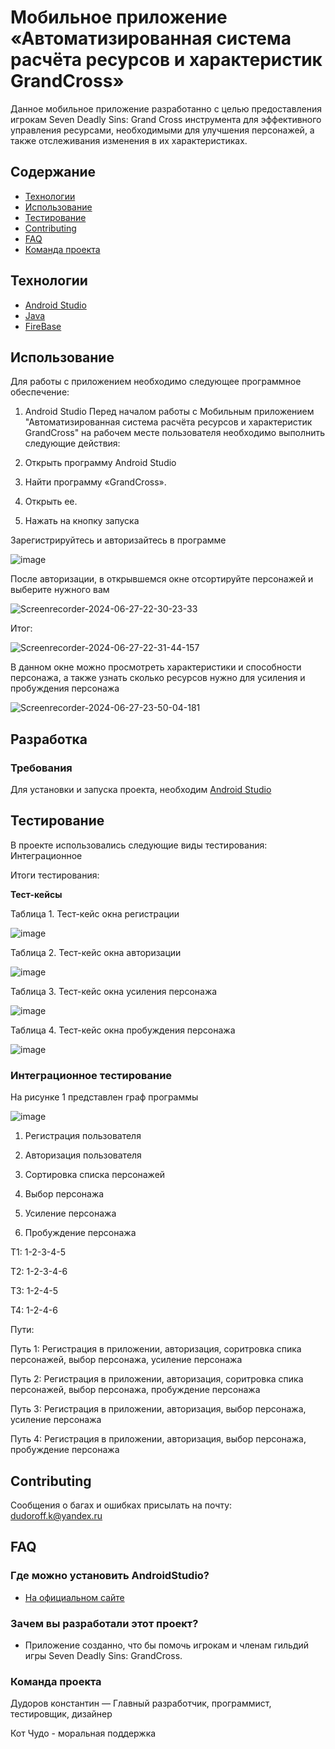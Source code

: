 # Мобильное приложение «Автоматизированная система расчёта ресурсов и характеристик GrandCross»
Данное мобильное приложение разработанно с целью 
предоставления игрокам Seven Deadly Sins: Grand Cross инструмента для 
эффективного управления ресурсами, необходимыми для улучшения персонажей, 
а также отслеживания изменения в их характеристиках.
## Содержание
- [Технологии](#технологии)
- [Использование](#использование)
- [Тестирование](#тестирование)
- [Contributing](#contributing)
- [FAQ](#faq)
- [Команда проекта](#команда-проекта)

 ## Технологии
- [Android Studio](https://developer.android.com/studio)
- [Java](https://www.java.com/ru/)
- [FireBase](https://firebase.google.com/)
 ## Использование
Для работы с приложением необходимо следующее программное обеспечение:
1. Android Studio Перед началом работы с Мобильным приложением "Автоматизированная система расчёта ресурсов и характеристик GrandCross" на рабочем месте пользователя необходимо выполнить следующие действия:
   
2. Открыть программу Android Studio
   
3. Найти программу «GrandCross».
   
4. Открыть ее.
   
5. Нажать на кнопку запуска
   
Зарегистрируйтесь и авторизайтесь в программе

![image](https://github.com/l-Mel-l/GrandCross/assets/125726970/40be17e8-f198-4972-8b7b-033b0e316917)


После авторизации, в открывшемся окне отсортируйте персонажей и выберите нужного вам

![Screenrecorder-2024-06-27-22-30-23-33](https://github.com/l-Mel-l/GrandCross/assets/125726970/55bd7171-fc92-41c9-b930-85d24f814ce9)

Итог:

![Screenrecorder-2024-06-27-22-31-44-157](https://github.com/l-Mel-l/GrandCross/assets/125726970/bc5574e6-1e8b-460b-a017-2a7c7e2c704c)

В данном окне можно просмотреть характеристики и способности персонажа, а также узнать сколько ресурсов нужно для усиления и пробуждения персонажа

![Screenrecorder-2024-06-27-23-50-04-181](https://github.com/l-Mel-l/GrandCross/assets/125726970/db99a324-f814-474e-945c-d1ca2d33a442)

## Разработка

### Требования
Для установки и запуска проекта, необходим [Android Studio](https://developer.android.com/studio)

## Тестирование
В проекте использовались следующие виды тестирования: Интеграционное

Итоги тестирования:

**Тест-кейсы**

Таблица 1. Тест-кейс окна регистрации

![image](https://github.com/l-Mel-l/GrandCross/assets/125726970/12a0c6c4-16a2-410f-a772-7ef393901930)

Таблица 2. Тест-кейс окна авторизации

![image](https://github.com/l-Mel-l/GrandCross/assets/125726970/14e4e890-c059-41d4-be84-c01de984309a)

Таблица 3. Тест-кейс окна усиления персонажа

![image](https://github.com/l-Mel-l/GrandCross/assets/125726970/4e3d69f1-2935-4b44-b79c-11dafed31a18)

Таблица 4. Тест-кейс окна пробуждения персонажа

![image](https://github.com/l-Mel-l/GrandCross/assets/125726970/9c2dee48-8c49-46d6-b10d-6430eb4d0eba)

### Интеграционное тестирование

На рисунке 1 представлен граф программы

![image](https://github.com/l-Mel-l/GrandCross/assets/125726970/7f505de9-29c9-4daa-a244-a68841801f48)

1.	Регистрация пользователя
   
2.	Авторизация пользователя
   
3.	Сортировка списка персонажей
   
4.	Выбор персонажа
   
5.	Усиление персонажа
    
6.	Пробуждение персонажа
   
Т1: 1-2-3-4-5

Т2: 1-2-3-4-6

Т3: 1-2-4-5

Т4: 1-2-4-6


Пути: 

Путь 1: Регистрация в приложении, авторизация, соритровка спика персонажей, выбор персонажа, усиление персонажа

Путь 2: Регистрация в приложении, авторизация, соритровка спика персонажей, выбор персонажа, пробуждение персонажа

Путь 3: Регистрация в приложении, авторизация, выбор персонажа, усиление персонажа

Путь 4: Регистрация в приложении, авторизация, выбор персонажа, пробуждение персонажа

## Contributing
Сообщения о багах и ошибках присылать на почту: dudoroff.k@yandex.ru

## FAQ 
### Где можно установить AndroidStudio?
- [На официальном сайте](https://developer.android.com/studio)
### Зачем вы разработали этот проект?
- Приложение созданно, что бы помочь игрокам и членам гильдий игры Seven Deadly Sins: GrandCross.

### Команда проекта
Дудоров константин — Главный разработчик, программист, тестировщик, дизайнер

Кот Чудо - моральная поддержка
